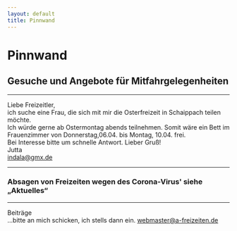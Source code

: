 ```yaml
---
layout: default
title: Pinnwand
---
```

# Pinnwand

## Gesuche und Angebote für Mitfahrgelegenheiten

--------------------------------------------------------------------

Liebe Freizeitler,  
ich suche eine Frau, die sich mit mir die Osterfreizeit in Schaippach teilen möchte.  
Ich würde gerne ab Ostermontag abends teilnehmen. Somit wäre ein Bett im Frauenzimmer von Donnerstag,06.04. bis Montag, 10.04. frei.  
Bei Interesse bitte um schnelle Antwort. Lieber Gruß!  
Jutta  
indala@gmx.de

----------------------------------------------------------------------------

### Absagen von Freizeiten wegen des Corona-Virus' siehe „Aktuelles“

----------------------------------------------------------------------------


Beiträge<br>
...bitte an mich schicken, ich stells dann ein.
<webmaster@a-freizeiten.de>


